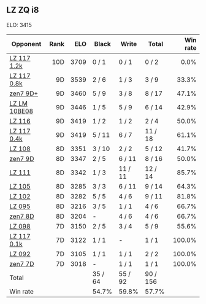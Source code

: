 ## LZ ZQ i8 ##

ELO: 3415

Opponent | Rank | ELO | Black | Write | Total | Win rate
---------|-----:|----:|-------|-------|-------|-------:
[LZ 117 1.2k](LZ%20117%201.2k.md) | 10D | 3709 | 0 / 1 | 0 / 1 | 0 / 2 | 0.0%
[LZ 117 0.8k](LZ%20117%200.8k.md) | 9D | 3539 | 2 / 6 | 1 / 3 | 3 / 9 | 33.3%
[zen7 9D+](zen7%209D+.md) | 9D | 3460 | 5 / 9 | 3 / 8 | 8 / 17 | 47.1%
[LZ LM 10BE08](LZ%20LM%2010BE08.md) | 9D | 3446 | 1 / 5 | 5 / 9 | 6 / 14 | 42.9%
[LZ 116](LZ%20116.md) | 9D | 3419 | 1 / 2 | 1 / 2 | 2 / 4 | 50.0%
[LZ 117 0.4k](LZ%20117%200.4k.md) | 9D | 3419 | 5 / 11 | 6 / 7 | 11 / 18 | 61.1%
[LZ 108](LZ%20108.md) | 8D | 3351 | 3 / 10 | 2 / 2 | 5 / 12 | 41.7%
[zen7 9D](zen7%209D.md) | 8D | 3347 | 2 / 5 | 6 / 11 | 8 / 16 | 50.0%
[LZ 111](LZ%20111.md) | 8D | 3342 | 1 / 3 | 11 / 11 | 12 / 14 | 85.7%
[LZ 105](LZ%20105.md) | 8D | 3285 | 3 / 3 | 6 / 11 | 9 / 14 | 64.3%
[LZ 102](LZ%20102.md) | 8D | 3282 | 5 / 5 | 4 / 6 | 9 / 11 | 81.8%
[LZ 095](LZ%20095.md) | 8D | 3216 | 3 / 5 | 1 / 1 | 4 / 6 | 66.7%
[zen7 8D](zen7%208D.md) | 8D | 3204 | - | 4 / 6 | 4 / 6 | 66.7%
[LZ 098](LZ%20098.md) | 7D | 3150 | 2 / 5 | 3 / 4 | 5 / 9 | 55.6%
[LZ 117 0.1k](LZ%20117%200.1k.md) | 7D | 3122 | 1 / 1 | - | 1 / 1 | 100.0%
[LZ 092](LZ%20092.md) | 7D | 3105 | 1 / 1 | 1 / 1 | 2 / 2 | 100.0%
[zen7 7D](zen7%207D.md) | 7D | 3018 | - | 1 / 1 | 1 / 1 | 100.0%
Total | | | 35 / 64 | 55 / 92 | 90 / 156 | 
Win rate| | | 54.7% | 59.8% | 57.7% | 
